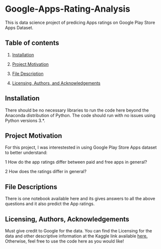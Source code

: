 # Google-Apps-Rating-Analysis

This is data science project of predicing Apps ratings on Google Play Store Apps Dataset.

## Table of contents
1. [Installation]()

2. [Project Motivation]()

3. [File Description]()

4. [Licensing, Authors, and Acknowledgements]()

## Installation

There should be no necessary libraries to run the code here beyond the Anaconda distribution of Python. The code should run with no issues using Python versions 3.*.

## Project Motivation

For this project, I was interestested in using Google Play Store Apps dataset to better understand:

1 How do the app ratings differ between paid and free apps in general?

2 How does the ratings differ in general?

## File Descriptions

There is one notebook available here and its gives answers to all the above questions and it also predict the App ratings.

## Licensing, Authors, Acknowledgements

Must give credit to Google for the data. You can find the Licensing for the data and other descriptive information at the Kaggle link available [here.](https://www.kaggle.com/lava18/google-play-store-apps) Otherwise, feel free to use the code here as you would like!
